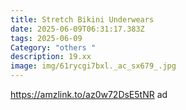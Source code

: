 ```yaml
---
title: Stretch Bikini Underwears
date: 2025-06-09T06:31:17.383Z
tags: 2025-06-09
Category: "others "
description: 19.xx
image: img/61rycgi7bxl._ac_sx679_.jpg
---
```

https://amzlink.to/az0w72DsE5tNR   ad
